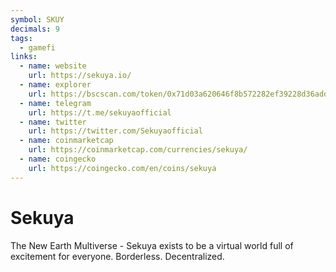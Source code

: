 ```yaml
---
symbol: SKUY
decimals: 9
tags:
  - gamefi
links:
  - name: website
    url: https://sekuya.io/
  - name: explorer
    url: https://bscscan.com/token/0x71d03a620646f8b572282ef39228d36add67ee20
  - name: telegram
    url: https://t.me/sekuyaofficial
  - name: twitter
    url: https://twitter.com/Sekuyaofficial
  - name: coinmarketcap
    url: https://coinmarketcap.com/currencies/sekuya/
  - name: coingecko
    url: https://coingecko.com/en/coins/sekuya
---
```


# Sekuya

The New Earth Multiverse - Sekuya exists to be a virtual world full of excitement for everyone. Borderless. Decentralized.
